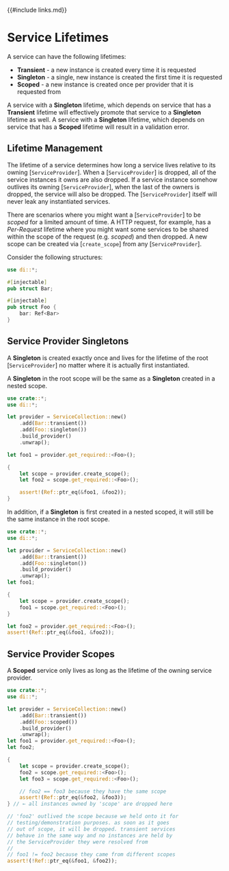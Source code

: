 {{#include links.md}}

# Service Lifetimes

A service can have the following lifetimes:

- **Transient** - a new instance is created every time it is requested
- **Singleton** - a single, new instance is created the first time it is requested
- **Scoped** - a new instance is created once per provider that it is requested from

A service with a **Singleton** lifetime, which depends on service that has a **Transient** lifetime will effectively promote that service to a **Singleton** lifetime as well. A service with a **Singleton** lifetime, which depends on service that has a **Scoped** lifetime will result in a validation error.

## Lifetime Management

The lifetime of a service determines how long a service lives relative to its owning [`ServiceProvider`]. When a [`ServiceProvider`] is dropped, all of the service instances it owns are also dropped. If a service instance somehow outlives its owning [`ServiceProvider`], when the last of the owners is dropped, the service will also be dropped. The [`ServiceProvider`] itself will never leak any instantiated services.

There are scenarios where you might want a [`ServiceProvider`] to be _scoped_ for a limited amount of time. A HTTP request, for example, has a _Per-Request_ lifetime where you might want some services to be shared within the scope of the request (e.g. _scoped_) and then dropped. A new scope can be created via [`create_scope`] from any [`ServiceProvider`].

Consider the following structures:

```rust
use di::*;

#[injectable]
pub struct Bar;

#[injectable]
pub struct Foo {
    bar: Ref<Bar>
}
```

## Service Provider Singletons

A **Singleton** is created exactly once and lives for the lifetime of the root [`ServiceProvider`] no matter where it is actually first instantiated.

A **Singleton** in the root scope will be the same as a **Singleton** created in a nested scope.

```rust
use crate::*;
use di::*;

let provider = ServiceCollection::new()
    .add(Bar::transient())
    .add(Foo::singleton())
    .build_provider()
    .unwrap();

let foo1 = provider.get_required::<Foo>();

{
    let scope = provider.create_scope();
    let foo2 = scope.get_required::<Foo>();

    assert!(Ref::ptr_eq(&foo1, &foo2));
}
```

In addition, if a **Singleton** is first created in a nested scoped, it will still be the same instance in the root scope.

```rust
use crate::*;
use di::*;

let provider = ServiceCollection::new()
    .add(Bar::transient())
    .add(Foo::singleton())
    .build_provider()
    .unwrap();
let foo1;

{
    let scope = provider.create_scope();
    foo1 = scope.get_required::<Foo>();
}

let foo2 = provider.get_required::<Foo>();
assert!(Ref::ptr_eq(&foo1, &foo2));
```

## Service Provider Scopes

A **Scoped** service only lives as long as the lifetime of the owning service provider.

```rust
use crate::*;
use di::*;

let provider = ServiceCollection::new()
    .add(Bar::transient())
    .add(Foo::scoped())
    .build_provider()
    .unwrap();
let foo1 = provider.get_required::<Foo>();
let foo2;

{
    let scope = provider.create_scope();
    foo2 = scope.get_required::<Foo>();
    let foo3 = scope.get_required::<Foo>();

    // foo2 == foo3 because they have the same scope
    assert!(Ref::ptr_eq(&foo2, &foo3));
} // ← all instances owned by 'scope' are dropped here

// 'foo2' outlived the scope because we held onto it for
// testing/demonstration purposes. as soon as it goes
// out of scope, it will be dropped. transient services
// behave in the same way and no instances are held by
// the ServiceProvider they were resolved from
//
// foo1 != foo2 because they came from different scopes
assert!(!Ref::ptr_eq(&foo1, &foo2));
```